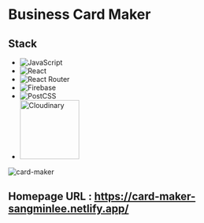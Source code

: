 # Business Card Maker

## Stack
- <img alt="JavaScript" src ="https://img.shields.io/badge/JavaScript-F7DF1E.svg?&style=for-the-badge&logo=JavaScript&logoColor=white"/>
- <img alt="React" src ="https://img.shields.io/badge/React-61DAFB.svg?&style=for-the-badge&logo=React&logoColor=white"/>
- <img alt="React Router" src ="https://img.shields.io/badge/ReactRouter-CA4245.svg?&style=for-the-badge&logo=ReactRouter&logoColor=white"/>
- <img alt="Firebase" src ="https://img.shields.io/badge/Firebase-FFCA28.svg?&style=for-the-badge&logo=React&logoColor=white"/>
- <img alt="PostCSS" src ="https://img.shields.io/badge/PostCSS-DD3A0A.svg?&style=for-the-badge&logo=PostCSS&logoColor=white"/>
- <img alt="Cloudinary" src ="https://encrypted-tbn0.gstatic.com/images?q=tbn:ANd9GcQ7H1e6zLhk6SyA6HMLDM82YnrGQGOkhks05uEBR3Soo1lWC1QwELpCR8RslPRXM0uTQg&usqp=CAU" width="120"/>

![card-maker](https://user-images.githubusercontent.com/83197138/159895224-4e4a72d3-9208-46bc-a514-eecddf028198.gif)


## Homepage URL : https://card-maker-sangminlee.netlify.app/
